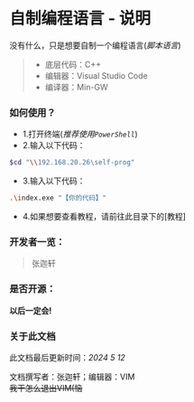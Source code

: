 # 自制编程语言 - 说明

没有什么，只是想要自制一个编程语言(*脚本语言*)

> - 底层代码：C++
> - 编辑器：Visual Studio Code
> - 编译器：Min-GW

### 如何使用？
- 1.打开终端(*推荐使用`PowerShell`*)
- 2.输入以下代码：
```bash
$cd "\\192.168.20.26\self-prog"
```
- 3.输入以下代码：
```bash
.\index.exe "【你的代码】"
```
- 4.如果想要查看教程，请前往此目录下的[教程]

### 开发者一览：
> 张迦轩

### 是否开源：
__以后一定会!__

### 关于此文档
此文档最后更新时间：_2024 5 12_

文档撰写者：张迦轩；编辑器：VIM<br>
~~我干怎么退出VIM(恼~~

